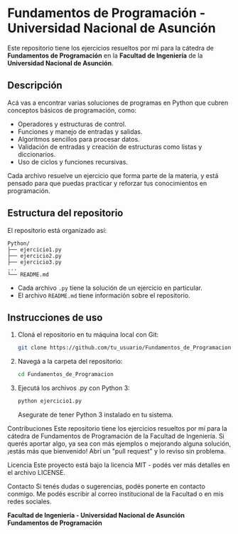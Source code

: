 # Fundamentos de Programación - Universidad Nacional de Asunción

Este repositorio tiene los ejercicios resueltos por mí para la cátedra de **Fundamentos de Programación** en la **Facultad de Ingeniería** de la **Universidad Nacional de Asunción**.

## Descripción

Acá vas a encontrar varias soluciones de programas en Python que cubren conceptos básicos de programación, como:

- Operadores y estructuras de control.
- Funciones y manejo de entradas y salidas.
- Algoritmos sencillos para procesar datos.
- Validación de entradas y creación de estructuras como listas y diccionarios.
- Uso de ciclos y funciones recursivas.

Cada archivo resuelve un ejercicio que forma parte de la materia, y está pensado para que puedas practicar y reforzar tus conocimientos en programación.

## Estructura del repositorio

El repositorio está organizado así:

```
Python/
├── ejercicio1.py
├── ejercicio2.py
├── ejercicio3.py
...
└── README.md
```

- Cada archivo `.py` tiene la solución de un ejercicio en particular.
- El archivo `README.md` tiene información sobre el repositorio.

## Instrucciones de uso

1. Cloná el repositorio en tu máquina local con Git:

   ```bash
   git clone https://github.com/tu_usuario/Fundamentos_de_Programacion.git

2. Navegá a la carpeta del repositorio:

   ```bash
   cd Fundamentos_de_Programacion
   ```

3. Ejecutá los archivos .py con Python 3:

   ```bash
   python ejercicio1.py
   ```
   
   Asegurate de tener Python 3 instalado en tu sistema.

Contribuciones
Este repositorio tiene los ejercicios resueltos por mí para la cátedra de Fundamentos de Programación de la Facultad de Ingeniería. Si querés aportar algo, ya sea con más ejemplos o mejorando alguna solución, ¡estás más que bienvenido! Abrí un "pull request" y lo reviso sin problema.

Licencia
Este proyecto está bajo la licencia MIT - podés ver más detalles en el archivo LICENSE.

Contacto
Si tenés dudas o sugerencias, podés ponerte en contacto conmigo. Me podés escribir al correo institucional de la Facultad o en mis redes sociales.

**Facultad de Ingeniería - Universidad Nacional de Asunción**  
**Fundamentos de Programación**
